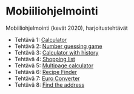 # Mobiiliohjelmointi

Mobiiliohjelmointi (kevät 2020), harjoitustehtävät

- Tehtävä 1: [Calculator](/calculator/src/components/Calculator.jsx)
- Tehtävä 2: [Number guessing game](/number-guessing-game/src/components/Guess.jsx)
- Tehtävä 3: [Calculator with history](/calculator-with-memory/src/components/Calculator.jsx)
- Tehtävä 4: [Shopping list](/shopping-list/src/components/ShoppingList.jsx)
- Tehtävä 5: [Multipage calculator](/calculator-with-pages/src/components/Calculator.jsx)
- Tehtävä 6: [Recipe Finder](/recipe-finder/src/components/RecipeFinder.jsx)
- Tehtävä 7: [Euro Converter](/euro-converter/src/components/EuroConverter.jsx)
- Tehtävä 8: [Find the address](/find-the-address/src/components/FindAddress.jsx)
